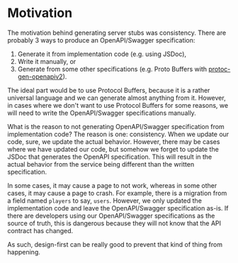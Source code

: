 ---
---

# Motivation

The motivation behind generating server stubs was consistency. There are probably 3 ways to produce an OpenAPI/Swagger specification:

1. Generate it from implementation code (e.g. using JSDoc),
2. Write it manually, or
3. Generate from some other specifications (e.g. Proto Buffers with [protoc-gen-openapiv2](https://github.com/grpc-ecosystem/grpc-gateway/tree/main/protoc-gen-openapiv2)).

The ideal part would be to use Protocol Buffers, because it is a rather universal language and we can generate almost anything from it. However, in cases where we don't want to use Protocol Buffers for some reasons, we will need to write the OpenAPI/Swagger specifications manually.

What is the reason to not generating OpenAPI/Swagger specification from implementation code? The reason is one: consistency. When we update our code, sure, we update the actual behavior. However, there may be cases where we have updated our code, but somehow we forget to update the JSDoc that generates the OpenAPI specification. This will result in the actual behavior from the service being different than the written specification.

In some cases, it may cause a page to not work, whereas in some other cases, it may cause a page to crash. For example, there is a migration from a field named `players` to say, `users`. However, we only updated the implementation code and leave the OpenAPI/Swagger specification as-is. If there are developers using our OpenAPI/Swagger specifications as the source of truth, this is dangerous because they will not know that the API contract has changed.

As such, design-first can be really good to prevent that kind of thing from happening.
